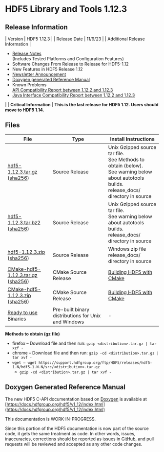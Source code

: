 # HDF5 Library and Tools 1.12.3

## Release Information

| Version | HDF5 1.12.3 |
| Release Date |  11/9/23 |
| Additional Release Information | <ul><li>[Release Notes](https://github.com/HDFGroup/hdf5/blob/hdf5_1_12_3/release_docs/RELEASE.txt) <br>(Includes Tested Platforms and Configuration Features) <li> Software Changes From Release to Release for HDF5-1.12 <li> New Features in HDF5 Release 1.12 <li> [Newsletter Announcement](https://www.hdfgroup.org/2023/11/release-of-hdf5-1-12-3-library-and-tools-newsletter-200/) <li> [Doxygen generated Reference Manual](https://docs.hdfgroup.org/hdf5/v1_12/index.html) <li> Known Problems <br> [API Compatibility Report between 1.12.2 and 1.12.3]([html/ADGuide/Compatibility_Report/hdf5-1.12.2-vs-hdf5-1.12.3-interface_compatibility_report.html](https://github.com/HDFGroup/hdf5doc/blob/master/html/ADGuide/Compatibility_Report/hdf5-1.12.2-vs-hdf5-1.12.3-interface_compatibility_report.html))  <li> [Java Interface Compatibility Report between 1.12.2 and 1.12.3](https://github.com/HDFGroup/hdf5doc/blob/master/html/ADGuide/Compatibility_Report/hdf5-1.12.2-vs-hdf5-1.12.3-java-interface_compatibility_report.html) </ul>|
| **Critical Information** | **This is the last release for HDF5 1.12. Users should move to HDF5 1.14.** 

## Files 
  
| File | Type | Install Instructions |
| ---- | ---- | ---- | 
| [hdf5-1.12.3.tar.gz](https://hdf-wordpress-1.s3.amazonaws.com/wp-content/uploads/manual/HDF5/HDF5_1_12_3/src/hdf5-1.12.3.tar.gz) <br>([sha256](https://hdf-wordpress-1.s3.amazonaws.com/wp-content/uploads/manual/HDF5/HDF5_1_12_3/src/hdf5-1.12.3.tar.gz.sha256)) | Source Release | Unix Gzipped source tar file. <br>See Methods to obtain (below).<br>See warning below about autotools builds. <br> release_docs/ directory in source | 
| [hdf5-1.12.3.tar.bz2](https://hdf-wordpress-1.s3.amazonaws.com/wp-content/uploads/manual/HDF5/HDF5_1_12_3/src/hdf5-1.12.3.tar.bz2.sha256) <br> ([sha256](https://hdf-wordpress-1.s3.amazonaws.com/wp-content/uploads/manual/HDF5/HDF5_1_12_3/src/hdf5-1.12.3.tar.bz2.sha256)) |  Source Release | Unix Gzipped source tar file. <br>See warning below about autotools builds. <br> release_docs/ directory in source |
| [hdf5-1.12.3.zip](https://hdf-wordpress-1.s3.amazonaws.com/wp-content/uploads/manual/HDF5/HDF5_1_12_3/src/hdf5-1.12.3.zip) <br> ([sha256](https://hdf-wordpress-1.s3.amazonaws.com/wp-content/uploads/manual/HDF5/HDF5_1_12_3/src/hdf5-1.12.3.zip.sha256)) |  Source Release | Windows zip file <br> release_docs/ directory in source | 
| [CMake-hdf5-1.12.3.tar.gz](https://hdf-wordpress-1.s3.amazonaws.com/wp-content/uploads/manual/HDF5/HDF5_1_12_3/src/CMake-hdf5-1.12.3.tar.gz) <br> ([sha256](https://hdf-wordpress-1.s3.amazonaws.com/wp-content/uploads/manual/HDF5/HDF5_1_12_3/src/CMake-hdf5-1.12.3.tar.gz.sha256)) | CMake Source Release | [Building HDF5 with CMake](https://raw.githubusercontent.com/HDFGroup/hdf5/hdf5_1_12_3/release_docs/INSTALL_CMake.txt) |
| [CMake-hdf5-1.12.3.zip](https://hdf-wordpress-1.s3.amazonaws.com/wp-content/uploads/manual/HDF5/HDF5_1_12_3/src/CMake-hdf5-1.12.3.zip) <br> ([sha256](https://hdf-wordpress-1.s3.amazonaws.com/wp-content/uploads/manual/HDF5/HDF5_1_12_3/src/CMake-hdf5-1.12.3.zip.sha256)) | CMake Source Release | [Building HDF5 with CMake](https://raw.githubusercontent.com/HDFGroup/hdf5/hdf5_1_12_3/release_docs/INSTALL_CMake.txt) |  |
| [Ready to use Binaries](https://support.hdfgroup.org/ftp/HDF5/releases/hdf5-1.12/hdf5-1.12.3/bin/) | Pre-built binary distributions for Unix and Windows | - |


**Methods to obtain  (gz file)**
* firefox – Download file and then run:  `gzip <distribution>.tar.gz | tar xzf -`
* chrome –  Download file and then run:  `gzip -cd <distribution>.tar.gz | tar xvf -`
* `wget – wget https://support.hdfgroup.org/ftp/HDF5/releases/hdf5-1.N/hdf5-1.N.N/src/<distribution>.tar.gz`
  * `gzip -cd <distribution>.tar.gz | tar xvf -`

## Doxygen Generated Reference Manual         

The new HDF5 C-API documentation based on [Doxygen](https://www.doxygen.nl/index.html) is available at
      [https://docs.hdfgroup.org/hdf5/v1_12/index.html](https://docs.hdfgroup.org/hdf5/v1_12/index.html)

This documentation is WORK-IN-PROGRESS. 

Since this portion of the HDF5 documentation is now part of the source code, it gets the same treatment as code. In other words, issues, inaccuracies, corrections should be reported as issues in [GitHub](https://github.com/HDFGroup/hdf5/issues), and pull requests will be reviewed and accepted as any other code changes.
